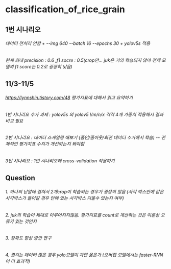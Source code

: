 # classification_of_rice_grain

## 1번 시나리오
###### 데이터 전처리 안함 + --img 640 --batch 16 --epochs 30 + yolov5s 적용
###### 현재 최대 precision : 0.6 ,f1 socre : 0.5(crop만... juk은 거의 학습되지 않아 전체 모델의 f1 score는 0.2로 굉장히 낮음)

## 11/3-11/5
###### https://lynnshin.tistory.com/48 평가지표에 대해서 읽고 요약하기
###### 1번 시나리오 추가 과제 : yolov5s 외 yolov5 l/m/n/x 각각 4개 가중치 적용해서 결과 비교 필요
###### 2번 시나리오 : 데이터 스케일링 해보기 (줌인/줌아웃/회전 데이터 추가해서 학습) -- 전체적인 평가지표 수치가 개선되는지 봐야함
###### 3번 시나리오 : 1번 시나리오에 cross-validation 적용하기

## Question
###### 1. 하나의 낟알에 겹쳐서 2개crop이 학습되는 경우가 굉장히 많음 (사각 박스안에 같은 사각박스가 들어갈 경우 안에 있는 사각박스 지울수 있는지 여부)
###### 2. juk의 학습이 제대로 이루어지지않음. 평가지표를 count로 계산하는 것은 이론상 오류가 있는 것인지
###### 3. 정확도 향상 방안 연구
###### 4. 겹치는 데이터 많은 경우 yolo모델이 과연 옳은가 (오버랩 모델에서는 faster-RNN이 더 효과적)

